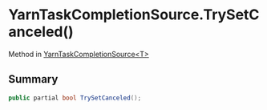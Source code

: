 # YarnTaskCompletionSource.TrySetCanceled()

Method in [YarnTaskCompletionSource\<T\>](/docs/api/csharp/yarn.unity.yarntaskcompletionsource-2.md)

## Summary



```csharp
public partial bool TrySetCanceled();
```

